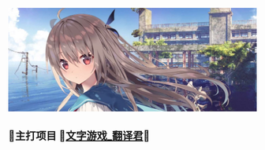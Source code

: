 ![](img/4k-anime-girls-galgame-720p_结果.jpg)
## 👋主打项目 🚀[文字游戏_翻译君](https://github.com/sh2288/transer)🚀

<!--
**sh2288/sh2288** is a ✨ _special_ ✨ repository because its `README.md` (this file) appears on your GitHub profile.

Here are some ideas to get you started:

- 🔭 I’m currently working on ...
- 🌱 I’m currently learning ...
- 👯 I’m looking to collaborate on ...
- 🤔 I’m looking for help with ...
- 💬 Ask me about ...
- 📫 How to reach me: ...
- 😄 Pronouns: ...
- ⚡ Fun fact: ...
-->
